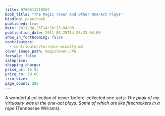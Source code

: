 ```yaml
---
title: 9780811219204
book_title: "The Magic Tower And Other One-Act Plays"
binding: paperback
published: true
date: 2011-04-25T14:28:23-04:00
publication_date: 2011-04-25T14:28:23-04:00
show_in_forthcoming: false
contributors:
  - contributor/terrence-mcnally.md
cover_image_path: magictower.JPG
forsale: false
saleprice:
shipping_charge:
price_us: 16.95
price_cn: 20.00
trim_size:
page_count: 288
---
```

A wonderful collection of never-before-collected one-acts: _The peak of my virtuosity was in the one-act plays. Some of which are like firecrackers in a rope_ (Tennessee Williams).

